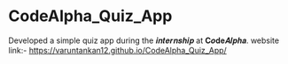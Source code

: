 # CodeAlpha_Quiz_App
Developed a simple quiz app during the 𝒊𝒏𝒕𝒆𝒓𝒏𝒔𝒉𝒊𝒑 at 𝐂𝒐𝐝𝐞𝑨𝒍𝒑𝒉𝒂.
website link:-  https://varuntankan12.github.io/CodeAlpha_Quiz_App/
